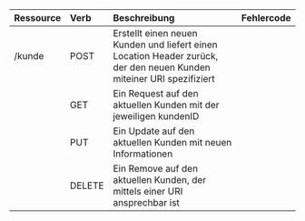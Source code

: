 | Ressource     | Verb          | Beschreibung | Fehlercode   |
|:--------------|:--------------|:-------------|:-------------|
| /kunde        | POST          |Erstellt einen neuen Kunden und liefert einen Location Header zurück, der den neuen Kunden miteiner URI spezifiziert|  |
|  | GET | Ein Request auf den aktuellen Kunden mit der jeweiligen kundenID |  |
|  | PUT | Ein Update auf den aktuellen Kunden mit neuen Informationen |  |
|  | DELETE | Ein Remove auf den aktuellen Kunden, der mittels einer URI ansprechbar ist|

